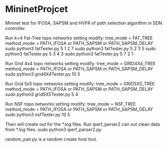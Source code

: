 # MininetProjcet

Mininet test for IFOSA, SAPSM and HVFR of path selection algorithm in SDN controller.

Run k=4 Fat-Tree topo networks
setting modify:
	tree_mode = FAT_TREE
	method_mode = PATH_IFOSA or PATH_SAPSM or PATH_SAPSM_DELAY
sudo python3 fatTester.py 5 1 2 7
sudo python3 fatTester.py 5 2 3 5
sudo python3 fatTester.py 5 3 4 3
sudo python3 fatTester.py 5 7 2 1

Run Grid 4x4 topo networks
setting modify:
tree_mode = GRID4X4_TREE
method_mode = PATH_IFOSA or PATH_SAPSM or PATH_SAPSM_DELAY
sudo python3 grid4X4Tester.py 10 5

Run Grid 5x5 topo networks
setting modify:
tree_mode = GRID5X5_TREE
method_mode = PATH_IFOSA or PATH_SAPSM or PATH_SAPSM_DELAY
sudo python3 grid5X5Tester.py 5 4

Run NSF topo networks
setting modify:
tree_mode = NSF_TREE
method_mode = PATH_IFOSA or PATH_SAPSM or PATH_SAPSM_DELAY
sudo python3 nsfTester.py 10 5

Then will create out for the *.log files.
Run iperf_parser2 can out clean data from *.log files.
sudo python3 iperf_parser2.py

random_pair.py is a random create host tool.
